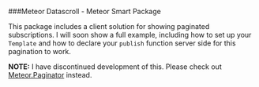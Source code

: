 ###Meteor Datascroll - Meteor Smart Package

This package includes a client solution for showing paginated subscriptions. I will soon show a full example, including how to set up your `Template` and how to declare your `publish` function server side for this pagination to work.

**NOTE:** I have discontinued development of this. Please check out [Meteor.Paginator](https://github.com/TimHeckel/meteor-paginator) instead.
